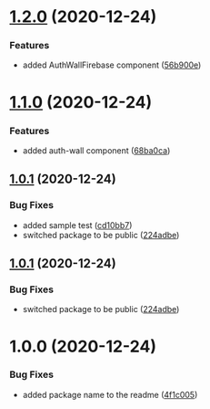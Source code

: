 # [1.2.0](https://github.com/prilutskiy/react-auth-wall/compare/v1.1.0...v1.2.0) (2020-12-24)


### Features

* added AuthWallFirebase component ([56b900e](https://github.com/prilutskiy/react-auth-wall/commit/56b900e4cbb07dcf5097efdd1fc3b70eeb5ae845))

# [1.1.0](https://github.com/prilutskiy/react-auth-wall/compare/v1.0.1...v1.1.0) (2020-12-24)


### Features

* added auth-wall component ([68ba0ca](https://github.com/prilutskiy/react-auth-wall/commit/68ba0ca2986cdb72d86dc69b13c82086b6a46bfc))

## [1.0.1](https://github.com/prilutskiy/react-auth-wall/compare/v1.0.0...v1.0.1) (2020-12-24)


### Bug Fixes

* added sample test ([cd10bb7](https://github.com/prilutskiy/react-auth-wall/commit/cd10bb7c52e437ecb626d84e8b6d67ed61ae48ce))
* switched package to be public ([224adbe](https://github.com/prilutskiy/react-auth-wall/commit/224adbe1114e7e4c0fec7df63ff53e3977c791f4))

## [1.0.1](https://github.com/prilutskiy/react-auth-wall/compare/v1.0.0...v1.0.1) (2020-12-24)


### Bug Fixes

* switched package to be public ([224adbe](https://github.com/prilutskiy/react-auth-wall/commit/224adbe1114e7e4c0fec7df63ff53e3977c791f4))

# 1.0.0 (2020-12-24)


### Bug Fixes

* added package name to the readme ([4f1c005](https://github.com/prilutskiy/react-auth-wall/commit/4f1c00567ee365173bbe36398edc70df09557f42))
